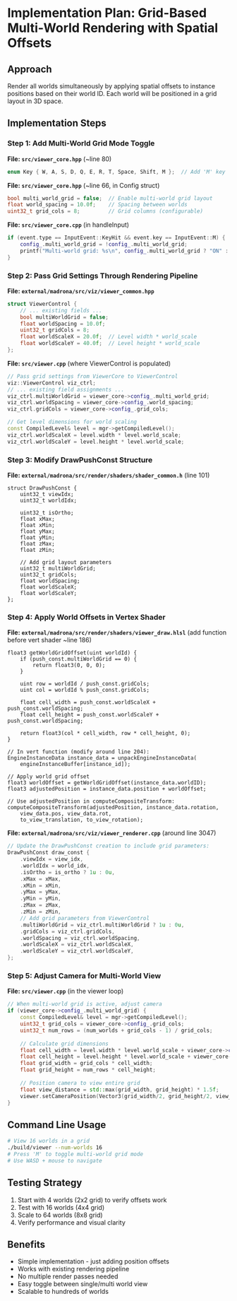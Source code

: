 # Implementation Plan: Grid-Based Multi-World Rendering with Spatial Offsets

## Approach
Render all worlds simultaneously by applying spatial offsets to instance positions based on their world ID. Each world will be positioned in a grid layout in 3D space.

## Implementation Steps

### Step 1: Add Multi-World Grid Mode Toggle
**File: `src/viewer_core.hpp`** (~line 80)
```cpp
enum Key { W, A, S, D, Q, E, R, T, Space, Shift, M };  // Add 'M' key
```

**File: `src/viewer_core.hpp`** (~line 66, in Config struct)
```cpp
bool multi_world_grid = false;  // Enable multi-world grid layout
float world_spacing = 10.0f;    // Spacing between worlds
uint32_t grid_cols = 8;         // Grid columns (configurable)
```

**File: `src/viewer_core.cpp`** (in handleInput)
```cpp
if (event.type == InputEvent::KeyHit && event.key == InputEvent::M) {
    config_.multi_world_grid = !config_.multi_world_grid;
    printf("Multi-world grid: %s\n", config_.multi_world_grid ? "ON" : "OFF");
}
```

### Step 2: Pass Grid Settings Through Rendering Pipeline
**File: `external/madrona/src/viz/viewer_common.hpp`**
```cpp
struct ViewerControl {
    // ... existing fields ...
    bool multiWorldGrid = false;
    float worldSpacing = 10.0f;
    uint32_t gridCols = 8;
    float worldScaleX = 20.0f;  // Level width * world_scale
    float worldScaleY = 40.0f;  // Level height * world_scale
};
```

**File: `src/viewer.cpp`** (where ViewerControl is populated)
```cpp
// Pass grid settings from ViewerCore to ViewerControl
viz::ViewerControl viz_ctrl;
// ... existing field assignments ...
viz_ctrl.multiWorldGrid = viewer_core->config_.multi_world_grid;
viz_ctrl.worldSpacing = viewer_core->config_.world_spacing;
viz_ctrl.gridCols = viewer_core->config_.grid_cols;

// Get level dimensions for world scaling
const CompiledLevel& level = mgr->getCompiledLevel();
viz_ctrl.worldScaleX = level.width * level.world_scale;
viz_ctrl.worldScaleY = level.height * level.world_scale;
```

### Step 3: Modify DrawPushConst Structure  
**File: `external/madrona/src/render/shaders/shader_common.h`** (line 101)
```hlsl
struct DrawPushConst {
    uint32_t viewIdx;
    uint32_t worldIdx;

    uint32_t isOrtho;
    float xMax;
    float xMin;
    float yMax;
    float yMin;
    float zMax;
    float zMin;
    
    // Add grid layout parameters
    uint32_t multiWorldGrid;
    uint32_t gridCols;
    float worldSpacing;
    float worldScaleX;
    float worldScaleY;
};
```

### Step 4: Apply World Offsets in Vertex Shader
**File: `external/madrona/src/render/shaders/viewer_draw.hlsl`** (add function before vert shader ~line 186)
```hlsl
float3 getWorldGridOffset(uint worldId) {
    if (push_const.multiWorldGrid == 0) {
        return float3(0, 0, 0);
    }
    
    uint row = worldId / push_const.gridCols;
    uint col = worldId % push_const.gridCols;
    
    float cell_width = push_const.worldScaleX + push_const.worldSpacing;
    float cell_height = push_const.worldScaleY + push_const.worldSpacing;
    
    return float3(col * cell_width, row * cell_height, 0);
}

// In vert function (modify around line 204):
EngineInstanceData instance_data = unpackEngineInstanceData(
    engineInstanceBuffer[instance_id]);

// Apply world grid offset
float3 worldOffset = getWorldGridOffset(instance_data.worldID);
float3 adjustedPosition = instance_data.position + worldOffset;

// Use adjustedPosition in computeCompositeTransform:
computeCompositeTransform(adjustedPosition, instance_data.rotation,
    view_data.pos, view_data.rot,
    to_view_translation, to_view_rotation);
```

**File: `external/madrona/src/viz/viewer_renderer.cpp`** (around line 3047)
```cpp
// Update the DrawPushConst creation to include grid parameters:
DrawPushConst draw_const {
    .viewIdx = view_idx,
    .worldIdx = world_idx,
    .isOrtho = is_ortho ? 1u : 0u,
    .xMax = xMax,
    .xMin = xMin,
    .yMax = yMax,
    .yMin = yMin,
    .zMax = zMax,
    .zMin = zMin,
    // Add grid parameters from ViewerControl
    .multiWorldGrid = viz_ctrl.multiWorldGrid ? 1u : 0u,
    .gridCols = viz_ctrl.gridCols,
    .worldSpacing = viz_ctrl.worldSpacing,
    .worldScaleX = viz_ctrl.worldScaleX,
    .worldScaleY = viz_ctrl.worldScaleY,
};
```

### Step 5: Adjust Camera for Multi-World View
**File: `src/viewer.cpp`** (in the viewer loop)
```cpp
// When multi-world grid is active, adjust camera
if (viewer_core->config_.multi_world_grid) {
    const CompiledLevel& level = mgr->getCompiledLevel();
    uint32_t grid_cols = viewer_core->config_.grid_cols;
    uint32_t num_rows = (num_worlds + grid_cols - 1) / grid_cols;
    
    // Calculate grid dimensions
    float cell_width = level.width * level.world_scale + viewer_core->config_.world_spacing;
    float cell_height = level.height * level.world_scale + viewer_core->config_.world_spacing;
    float grid_width = grid_cols * cell_width;
    float grid_height = num_rows * cell_height;
    
    // Position camera to view entire grid
    float view_distance = std::max(grid_width, grid_height) * 1.5f;
    viewer.setCameraPosition(Vector3(grid_width/2, grid_height/2, view_distance));
}
```

## Command Line Usage
```bash
# View 16 worlds in a grid
./build/viewer --num-worlds 16
# Press 'M' to toggle multi-world grid mode
# Use WASD + mouse to navigate
```

## Testing Strategy
1. Start with 4 worlds (2x2 grid) to verify offsets work
2. Test with 16 worlds (4x4 grid) 
3. Scale to 64 worlds (8x8 grid)
4. Verify performance and visual clarity

## Benefits
- Simple implementation - just adding position offsets
- Works with existing rendering pipeline
- No multiple render passes needed
- Easy toggle between single/multi world view
- Scalable to hundreds of worlds